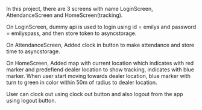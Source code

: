 In this project, there are 3 screens with name LoginScreen, AttendanceScreen and HomeScreen(tracking).

On LoginScreen, dummy api is used to login using id = emilys and password = emilyspass, and then store token to asyncstorage.

On AttendanceScreen, Added clock in button to make attendance and store time to asyncstorage.

On HomeScreen, Added map with current location which indicates with red marker and predefiend dealer location to show tracking, indicates with blue marker.
When user start moving towards dealer location, blue marker with turn to green in color within 50m of radius to dealer location.

User can clock out using clock out button and also logout from the app using logout button.

